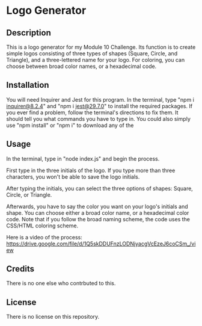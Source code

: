 # Logo Generator

## Description

This is a logo generator for my Module 10 Challenge. Its function is to create simple logos consisting of three types of shapes (Square, Circle, and Triangle), and a three-lettered name for your logo. For coloring, you can choose between broad color names, or a hexadecimal code.

## Installation

You will need Inquirer and Jest for this program. In the terminal, type "npm i inquirer@8.2.4" and "npm i jest@29.7.0" to install the required packages. If you ever find a problem, follow the terminal's directions to fix them. It should tell you what commands you have to type in.
You could also simply use "npm install" or "npm i" to download any of the

## Usage

In the terminal, type in "node index.js" and begin the process.

First type in the three initials of the logo. If you type more than three characters, you won't be able to save the logo initials.

After typing the initials, you can select the three options of shapes: Square, Circle, or Triangle.

Afterwards, you have to say the color you want on your logo's initials and shape. You can choose either a broad color name, or a hexadecimal color code. Note that if you follow the broad naming scheme, the code uses the CSS/HTML coloring scheme.

Here is a video of the process: https://drive.google.com/file/d/1Q5skDDUFnzLODNjyacgVcEzeJ6coCSm_/view

## Credits

There is no one else who contrbuted to this.

## License

There is no license on this repository.
